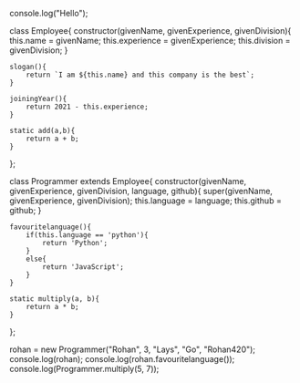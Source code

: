 console.log("Hello");

class Employee{
    constructor(givenName, givenExperience, givenDivision){
        this.name = givenName; 
        this.experience = givenExperience; 
        this.division = givenDivision;
    }

    slogan(){
        return `I am ${this.name} and this company is the best`;
    }

    joiningYear(){
        return 2021 - this.experience;
    }

    static add(a,b){
        return a + b;
    }
};

class Programmer extends Employee{
    constructor(givenName, givenExperience, givenDivision, language, github){
       super(givenName, givenExperience, givenDivision);
       this.language = language;
       this.github = github;
    }

    favouritelanguage(){
        if(this.language == 'python'){
            return 'Python';
        }
        else{
            return 'JavaScript';
        }
    }

    static multiply(a, b){
        return a * b;
    }
};


rohan = new Programmer("Rohan", 3, "Lays", "Go", "Rohan420");
console.log(rohan);
console.log(rohan.favouritelanguage());
console.log(Programmer.multiply(5, 7));